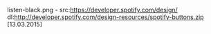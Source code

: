 listen-black.png - src:https://developer.spotify.com/design/ dl:http://developer.spotify.com/design-resources/spotify-buttons.zip [13.03.2015]
